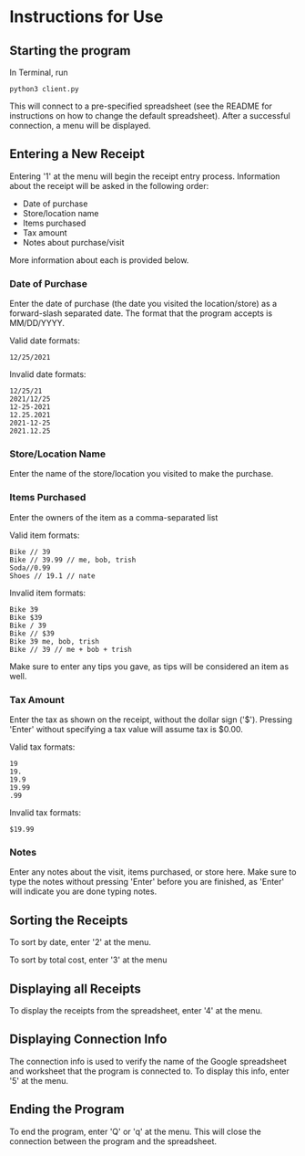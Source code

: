 # Instructions for Use

## Starting the program

In Terminal, run

```
python3 client.py
```

This will connect to a pre-specified spreadsheet (see the README for instructions on how to change the default spreadsheet). 
After a successful connection, a menu will be displayed.

## Entering a New Receipt

Entering '1' at the menu will begin the receipt entry process. Information about the receipt will be asked in the following order:

- Date of purchase
- Store/location name
- Items purchased
- Tax amount
- Notes about purchase/visit

More information about each is provided below.

### Date of Purchase

Enter the date of purchase (the date you visited the location/store) as a forward-slash separated date. The format that the program accepts is MM/DD/YYYY.

Valid date formats:

```
12/25/2021
```

Invalid date formats:

```
12/25/21
2021/12/25
12-25-2021
12.25.2021
2021-12-25
2021.12.25
```

### Store/Location Name

Enter the name of the store/location you visited to make the purchase.

### Items Purchased

Enter the owners of the item as a comma-separated list

Valid item formats:

```
Bike // 39
Bike // 39.99 // me, bob, trish
Soda//0.99
Shoes // 19.1 // nate
```

Invalid item formats:

```
Bike 39
Bike $39
Bike / 39
Bike // $39
Bike 39 me, bob, trish
Bike // 39 // me + bob + trish
```

Make sure to enter any tips you gave, as tips will be considered an item as well.

### Tax Amount

Enter the tax as shown on the receipt, without the dollar sign ('$'). Pressing 'Enter' without specifying a tax value will assume tax is $0.00.

Valid tax formats:

```
19
19.
19.9
19.99
.99
```

Invalid tax formats:

```
$19.99
```

### Notes

Enter any notes about the visit, items purchased, or store here. Make sure to type the notes without pressing 'Enter' before you are finished,
as 'Enter' will indicate you are done typing notes.

## Sorting the Receipts

To sort by date, enter '2' at the menu.

To sort by total cost, enter '3' at the menu

## Displaying all Receipts

To display the receipts from the spreadsheet, enter '4' at the menu.

## Displaying Connection Info

The connection info is used to verify the name of the Google spreadsheet and worksheet that the program is connected to.
To display this info, enter '5' at the menu.

## Ending the Program

To end the program, enter 'Q' or 'q' at the menu. This will close the connection between the program and the spreadsheet.
